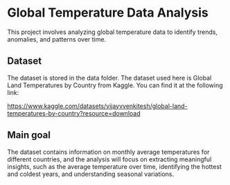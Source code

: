 # Global Temperature Data Analysis


This project involves analyzing global temperature data to identify trends, anomalies, and patterns over time.

## Dataset

The dataset is stored in the data folder. The dataset used here is  Global Land Temperatures by Country from Kaggle. You can find it at the following link:

https://www.kaggle.com/datasets/vijayvvenkitesh/global-land-temperatures-by-country?resource=download

## Main goal

The dataset contains information on monthly average temperatures for different countries, and the analysis will focus on extracting meaningful insights, such as the average temperature over time, identifying the hottest and coldest years, and understanding seasonal variations.

